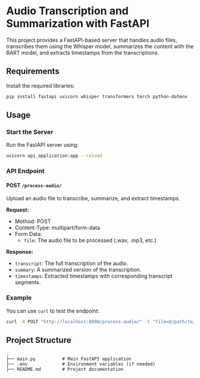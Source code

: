 # Audio Transcription and Summarization with FastAPI

This project provides a FastAPI-based server that handles audio files, transcribes them using the Whisper model, summarizes the content with the BART model, and extracts timestamps from the transcriptions.

## Requirements

Install the required libraries:

```bash
pip install fastapi uvicorn whisper transformers torch python-dotenv
```

## Usage

### Start the Server

Run the FastAPI server using:

```bash
uvicorn api_application:app --reload
```

### API Endpoint

#### POST `/process-audio/`

Upload an audio file to transcribe, summarize, and extract timestamps.

**Request:**

- Method: POST
- Content-Type: multipart/form-data
- Form Data:
  - `file`: The audio file to be processed (.wav, .mp3, etc.)

**Response:**

- `transcript`: The full transcription of the audio.
- `summary`: A summarized version of the transcription.
- `timestamps`: Extracted timestamps with corresponding transcript segments.

### Example

You can use `curl` to test the endpoint:

```bash
curl -X POST "http://localhost:8000/process-audio/" -F "file=@/path/to/your/audiofile.mp3"
```

## Project Structure

```plaintext
.
├── main.py          # Main FastAPI application
├── .env             # Environment variables (if needed)
├── README.md        # Project documentation
```


